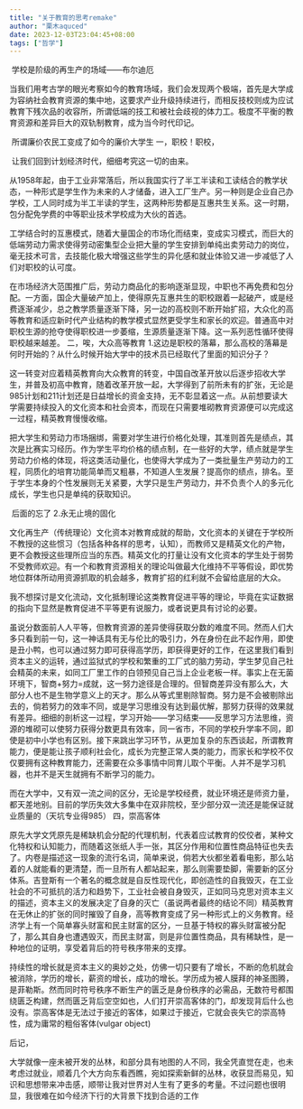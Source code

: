 ```yaml
---
title: "关于教育的思考remake"
author: "栗木aquced"
date: 2023-12-03T23:04:45+08:00
tags: ["哲学"]
---
```

​ 学校是阶级的再生产的场域——布尔迪厄

<!--more-->

​ 当我们用考古学的眼光考察如今的教育场域，我们会发现两个极端，首先是大学成为容纳社会教育资源的集中地，这要求产业升级持续进行，而相反技校则成为应试教育下残次品的收容所，所谓低端的技工和被社会歧视的体力工。极度不平衡的教育资源和差异巨大的双轨制教育，成为当今时代印记。

​ 所谓廉价农民工变成了如今的廉价大学生
一，职校！职校，

​ 让我们回到计划经济时代，细细考究这一切的由来。

​ 从1958年起，由于工业非常落后，所以我国实行了半工半读和工读结合的教学状态，一种形式是学生作为未来的人才储备，进入工厂生产。另一种则是企业自己办学校，工人同时成为半工半读的学生，这两种形势都是互惠共生关系。这一时期，包分配免学费的中等职业技术学校成为大伙的首选。

​ 工学结合时的互惠模式，随着大量国企的市场化而结束，变成实习模式，而巨大的低端劳动力需求使得劳动密集型企业把大量的学生安排到单纯出卖劳动力的岗位，毫无技术可言，去技能化极大增强这些学生的异化感和就业体验又进一步减低了人们对职校的认可度。

​ 在市场经济大范围推广后，劳动力商品化的影响逐渐显现，中职也不再免费和包分配。一方面，国企大量破产加上，使得原先互惠共生的职校跟着一起破产，或是经费逐渐减少，总之教学质量逐渐下降，另一边的高校则不断开始扩招，大众化的高等教育和适应新时代产业结构的教学模式显然更受学生和家长的欢迎。普通高中对职校生源的抢夺使得职校进一步萎缩，生源质量逐渐下降。这一系列恶性循环使得职校越来越差。
二，唉，大众高等教育
1.这边是职校的落幕，那么高校的落幕是何时开始的？从什么时候开始大学中的技术员已经取代了里面的知识分子？

​ 这一转变对应着精英教育向大众教育的转变，中国自改革开放以后逐步招收大学生，并普及初高中教育，随着改革开放一起，大学得到了前所未有的扩张，无论是985计划和211计划还是日益增长的资金支持，无不彰显着这一点。从前想要读大学需要持续投入的文化资本和社会资本，而现在只需要堆砌教育资源便可以完成这一过程，精英教育慢慢收缩。

​ 把大学生和劳动力市场捆绑，需要对学生进行价格化处理，其准则首先是绩点，其次是比赛实习经历。作为学生平均价格的绩点制，在一些好的大学，绩点就是学生劳动力价格的体现，将这类活动量化，也使得大学成为了一类批量生产劳动力的工程，同质化的培育功能简单而又粗暴，不知道人生发展？提高你的绩点，排名。至于学生本身的个性发展则无关紧要，大学只是生产劳动力，并不负责个人的多元化成长，学生也只是单纯的获取知识。

​ 后面的忘了
2.永无止境的固化

​ 文化再生产（传统理论）文化资本对教育成就的帮助，文化资本的关键在于学校所不教授的这些惯习（包括各种各样的思考，认知），而教师又是精英文化的产物，更不会教授这些理所应当的东西。精英文化的打量让没有文化资本的学生处于弱势不受教师欢迎。有一个和教育资源相关的理论叫做最大化维持不平等假设，即优势地位群体所动用资源抓取的机会越多，教育扩招的红利就不会留给底层的大众。

​ 我不想探讨是文化流动，文化抵制理论这类教育促进平等的理论，毕竟在实证数据的指向下显然是教育促进不平等更有说服力，或者说更具有讨论的必要。

​ 虽说分数面前人人平等，但教育资源的差异使得获取分数的难度不同。然而人们大多只看到前一句，这一神话具有无与伦比的吸引力，外在身份在此不起作用，即使是丑小鸭，也可以通过努力即可获得高学历，即获得更好的工作，在这里我们看到资本主义的运转，通过监狱式的学校和繁重的工厂式的脑力劳动，学生梦见自己社会精英的未来，如同工厂里工作的白领预见自己当上企业老板一样。事实上在无菌环境下，智商+努力=成就，这一努力途径是合理的。但智商差异没有那么大，大部分人也不是生物学意义上的天才。那么从等式里剔除智商。努力是不会被剔除出去的，倘若努力的效率不同，或是学习思维没有达到最优解，那努力获得的效果就有差异。细细的剖析这一过程，学习开始——学习结束——反思学习方法思维，资源的堆砌可以使努力获得分数更具有效率，同一省市，不同的学校升学率不同，即使是初中小学也有区别。接下来跳出学习环节，从更加复杂的东西谈起，所谓教育能力，便是能让孩子顺利社会化，成长为完整正常人类的能力，而家长和学校不仅仅要拥有这种教育能力，还需要在众多事情中同育儿取个平衡。人并不是学习机器，也并不是天生就拥有不断学习的能力。

​ 而在大学中，又有双一流之间的区分，无论是学校经费，就业环境还是师资力量，都天差地别。目前的学历失效大多集中在双非院校，至少部分双一流还是能保证就业质量的（天坑专业得985）
四，崇高客体

​ 原先大学文凭原先是稀缺机会分配的代理机制，代表着应试教育的佼佼者，某种文化特权和认知能力，而随着这张纸人手一张，其区分作用和位置性商品特征也失去了。内卷是描述这一现象的流行名词，简单来说，倘若大伙都坐着看电影，那么站着的人就能看的更清楚，而一旦所有人都站起来，那么则需要垫脚，需要新的区分体系。吉登斯有一个著名的概念就是自反性现代化，即创造性的自我毁灭，在工业社会的不可抵抗的活力和趋势下，工业社会被自身毁灭，正如同马克思对资本主义的描述，资本主义的发展决定了自身的灭亡（虽说两者最终的结论不同）精英教育在无休止的扩张的同时摧毁了自身，高等教育变成了另一种形式上的义务教育。经济学上有一个简单寡头财富和民主财富的区分，一旦基于特权的寡头财富被分配了，那么其自身也遭遇毁灭，而民主财富，则是非位置性商品，具有稀缺性，是一种地位的证明，享受着背后的符号秩序带来的支撑。

​ 持续性的增长就是资本主义的奥妙之处，仿佛一切只要有了增长，不断的危机就会被消除，学历的增长，薪资的增长，成功的增长。学历成为被人膜拜的神圣图腾，是菲勒斯。然而同时符号秩序不断生产的匮乏是身份秩序的必需品，无数符号都围绕匮乏构建，然而匮乏背后空空如也，人们打开崇高客体的门，却发现背后什么也没有。崇高客体是无法过于接近的客体，如果过于接近，它就会丧失它的崇高特性，成为庸常的粗俗客体(vulgar object)

后记，

大学就像一座未被开发的丛林，和部分具有地图的人不同，我全凭直觉在走，也未考虑过就业，顺着几个大方向东看西瞧，宛如探索新鲜的丛林，收获显而易见，知识和思想带来冲击感，顺带让我对世界对人生有了更多的考量。不过问题也很明显，我很难在如今经济下行的大背景下找到合适的工作
